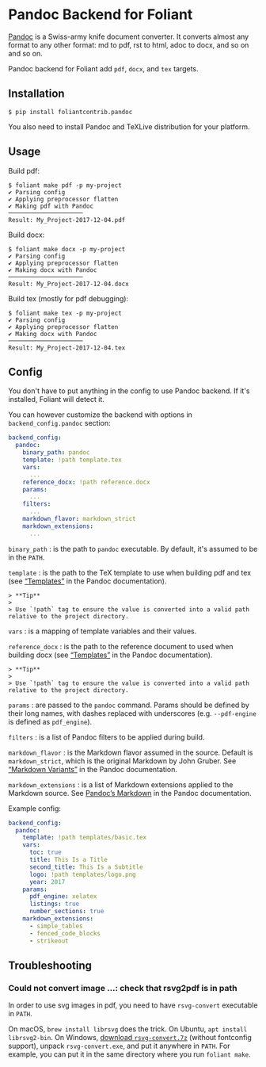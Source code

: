 # Pandoc Backend for Foliant

[Pandoc](http://pandoc.org/) is a Swiss-army knife document converter. It converts almost any format to any other format: md to pdf, rst to html, adoc to docx, and so on and so on.

Pandoc backend for Foliant add `pdf`, `docx`, and `tex` targets.


## Installation

```shell
$ pip install foliantcontrib.pandoc
```

You also need to install Pandoc and TeXLive distribution for your platform.

## Usage

Build pdf:

```shell
$ foliant make pdf -p my-project
✔ Parsing config
✔ Applying preprocessor flatten
✔ Making pdf with Pandoc
─────────────────────
Result: My_Project-2017-12-04.pdf
```

Build docx:

```shell
$ foliant make docx -p my-project
✔ Parsing config
✔ Applying preprocessor flatten
✔ Making docx with Pandoc
─────────────────────
Result: My_Project-2017-12-04.docx
```

Build tex (mostly for pdf debugging):

```shell
$ foliant make tex -p my-project
✔ Parsing config
✔ Applying preprocessor flatten
✔ Making docx with Pandoc
─────────────────────
Result: My_Project-2017-12-04.tex
```


## Config

You don't have to put anything in the config to use Pandoc backend. If it's installed, Foliant will detect it.

You can however customize the backend with options in `backend_config.pandoc` section:

```yaml
backend_config:
  pandoc:
    binary_path: pandoc
    template: !path template.tex
    vars:
      ...
    reference_docx: !path reference.docx
    params:
      ...
    filters:
      ...
    markdown_flavor: markdown_strict
    markdown_extensions:
      ...
```

`binary_path`
:   is the path to `pandoc` executable. By default, it's assumed to be in the `PATH`.

`template`
:   is the path to the TeX template to use when building pdf and tex (see [“Templates”](http://pandoc.org/MANUAL.html#templates) in the Pandoc documentation).

    > **Tip**
    >
    > Use `!path` tag to ensure the value is converted into a valid path relative to the project directory.

`vars`
:   is a mapping of template variables and their values.

`reference_docx`
:   is the path to the reference document to used when building docx (see [“Templates”](http://pandoc.org/MANUAL.html#templates) in the Pandoc documentation).

    > **Tip**
    >
    > Use `!path` tag to ensure the value is converted into a valid path relative to the project directory.

`params`
:   are passed to the `pandoc` command. Params should be defined by their long names, with dashes replaced with underscores (e.g. `--pdf-engine` is defined as `pdf_engine`).

`filters`
:   is a list of Pandoc filters to be applied during build.

`markdown_flavor`
:   is the Markdown flavor assumed in the source. Default is `markdown_strict`, which is the original Markdown by John Gruber. See [“Markdown Variants”](http://pandoc.org/MANUAL.html#markdown-variants) in the Pandoc documentation.

`markdown_extensions`
:   is a list of Markdown extensions applied to the Markdown source. See [Pandoc’s Markdown](http://pandoc.org/MANUAL.html#pandocs-markdown) in the Pandoc documentation.

Example config:

```yaml
backend_config:
  pandoc:
    template: !path templates/basic.tex
    vars:
      toc: true
      title: This Is a Title
      second_title: This Is a Subtitle
      logo: !path templates/logo.png
      year: 2017
    params:
      pdf_engine: xelatex
      listings: true
      number_sections: true
    markdown_extensions:
      - simple_tables
      - fenced_code_blocks
      - strikeout
```


## Troubleshooting

### Could not convert image ...: check that rsvg2pdf is in path

In order to use svg images in pdf, you need to have `rsvg-convert` executable in `PATH`.

On macOS, `brew install librsvg` does the trick. On Ubuntu, `apt install librsvg2-bin`. On Windows, [download `rsvg-convert.7z`](http://opensourcepack.blogspot.ru/2012/06/rsvg-convert-svg-image-conversion-tool.html) (without fontconfig support), unpack `rsvg-convert.exe`, and put it anywhere in `PATH`. For example, you can put it in the same directory where you run `foliant make`.
